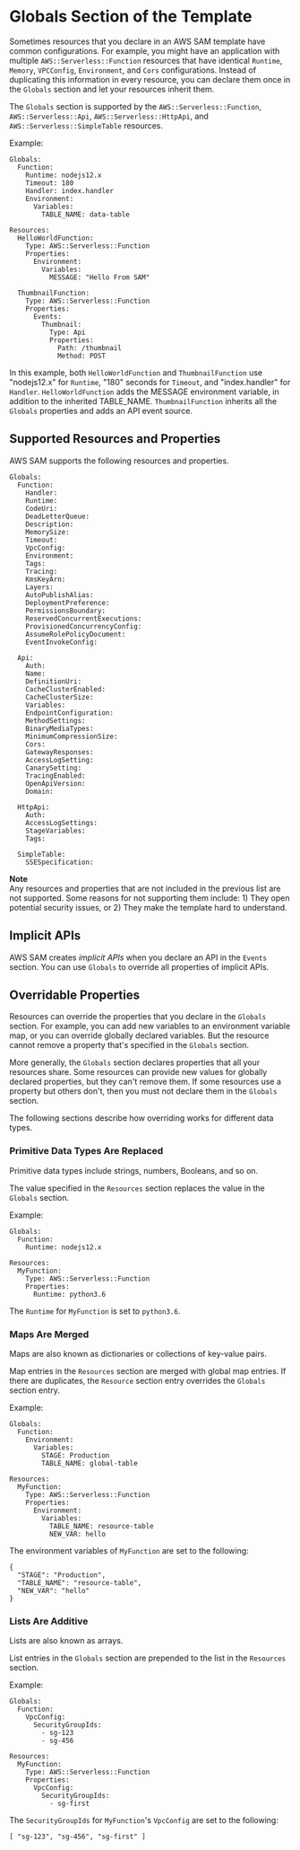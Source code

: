 # Globals Section of the Template<a name="sam-specification-template-anatomy-globals"></a>

Sometimes resources that you declare in an AWS SAM template have common configurations\. For example, you might have an application with multiple `AWS::Serverless::Function` resources that have identical `Runtime`, `Memory`, `VPCConfig`, `Environment`, and `Cors` configurations\. Instead of duplicating this information in every resource, you can declare them once in the `Globals` section and let your resources inherit them\.

The `Globals` section is supported by the `AWS::Serverless::Function`, `AWS::Serverless::Api`, `AWS::Serverless::HttpApi`, and `AWS::Serverless::SimpleTable` resources\.

Example:

```
Globals:
  Function:
    Runtime: nodejs12.x
    Timeout: 180
    Handler: index.handler
    Environment:
      Variables:
        TABLE_NAME: data-table

Resources:
  HelloWorldFunction:
    Type: AWS::Serverless::Function
    Properties:
      Environment:
        Variables:
          MESSAGE: "Hello From SAM"

  ThumbnailFunction:
    Type: AWS::Serverless::Function
    Properties:
      Events:
        Thumbnail:
          Type: Api
          Properties:
            Path: /thumbnail
            Method: POST
```

In this example, both `HelloWorldFunction` and `ThumbnailFunction` use "nodejs12\.x" for `Runtime`, "180" seconds for `Timeout`, and "index\.handler" for `Handler`\. `HelloWorldFunction` adds the MESSAGE environment variable, in addition to the inherited TABLE\_NAME\. `ThumbnailFunction` inherits all the `Globals` properties and adds an API event source\.

## Supported Resources and Properties<a name="sam-specification-template-anatomy-globals-supported-resources-and-properties"></a>

AWS SAM supports the following resources and properties\.

```
Globals:
  Function:
    Handler:
    Runtime:
    CodeUri:
    DeadLetterQueue:
    Description:
    MemorySize:
    Timeout:
    VpcConfig:
    Environment:
    Tags:
    Tracing:
    KmsKeyArn:
    Layers:
    AutoPublishAlias:
    DeploymentPreference:
    PermissionsBoundary:
    ReservedConcurrentExecutions:
    ProvisionedConcurrencyConfig:
    AssumeRolePolicyDocument:
    EventInvokeConfig:

  Api:
    Auth:
    Name:
    DefinitionUri:
    CacheClusterEnabled:
    CacheClusterSize:
    Variables:
    EndpointConfiguration:
    MethodSettings:
    BinaryMediaTypes:
    MinimumCompressionSize:
    Cors:
    GatewayResponses:
    AccessLogSetting:
    CanarySetting:
    TracingEnabled:
    OpenApiVersion:
    Domain:

  HttpApi:
    Auth:
    AccessLogSettings:
    StageVariables:
    Tags:

  SimpleTable:
    SSESpecification:
```

**Note**  
Any resources and properties that are not included in the previous list are not supported\. Some reasons for not supporting them include: 1\) They open potential security issues, or 2\) They make the template hard to understand\.

## Implicit APIs<a name="sam-specification-template-anatomy-globals-implicit-apis"></a>

AWS SAM creates *implicit APIs* when you declare an API in the `Events` section\. You can use `Globals` to override all properties of implicit APIs\.

## Overridable Properties<a name="sam-specification-template-anatomy-globals-overrideable"></a>

Resources can override the properties that you declare in the `Globals` section\. For example, you can add new variables to an environment variable map, or you can override globally declared variables\. But the resource cannot remove a property that's specified in the `Globals` section\.

More generally, the `Globals` section declares properties that all your resources share\. Some resources can provide new values for globally declared properties, but they can't remove them\. If some resources use a property but others don't, then you must not declare them in the `Globals` section\.

The following sections describe how overriding works for different data types\.

### Primitive Data Types Are Replaced<a name="sam-specification-template-anatomy-globals-overrideable-primitives"></a>

Primitive data types include strings, numbers, Booleans, and so on\.

The value specified in the `Resources` section replaces the value in the `Globals` section\.

Example:

```
Globals:
  Function:
    Runtime: nodejs12.x

Resources:
  MyFunction:
    Type: AWS::Serverless::Function
    Properties:
      Runtime: python3.6
```

The `Runtime` for `MyFunction` is set to `python3.6`\.

### Maps Are Merged<a name="sam-specification-template-anatomy-globals-overrideable-maps"></a>

Maps are also known as dictionaries or collections of key\-value pairs\.

Map entries in the `Resources` section are merged with global map entries\. If there are duplicates, the `Resource` section entry overrides the `Globals` section entry\.

Example:

```
Globals:
  Function:
    Environment:
      Variables:
        STAGE: Production
        TABLE_NAME: global-table

Resources:
  MyFunction:
    Type: AWS::Serverless::Function
    Properties:
      Environment:
        Variables:
          TABLE_NAME: resource-table
          NEW_VAR: hello
```

The environment variables of `MyFunction` are set to the following:

```
{
  "STAGE": "Production",
  "TABLE_NAME": "resource-table",
  "NEW_VAR": "hello"
}
```

### Lists Are Additive<a name="sam-specification-template-anatomy-globals-overrideable-lists"></a>

Lists are also known as arrays\.

List entries in the `Globals` section are prepended to the list in the `Resources` section\.

Example:

```
Globals:
  Function:
    VpcConfig:
      SecurityGroupIds:
        - sg-123
        - sg-456

Resources:
  MyFunction:
    Type: AWS::Serverless::Function
    Properties:
      VpcConfig:
        SecurityGroupIds:
          - sg-first
```

The `SecurityGroupIds` for `MyFunction`'s `VpcConfig` are set to the following:

```
[ "sg-123", "sg-456", "sg-first" ]
```